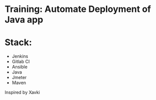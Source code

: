 # Training: Automate Deployment of Java app

# Stack:
- Jenkins
- Gitlab CI
- Ansible
- Java
- Jmeter
- Maven

Inspired by Xavki
